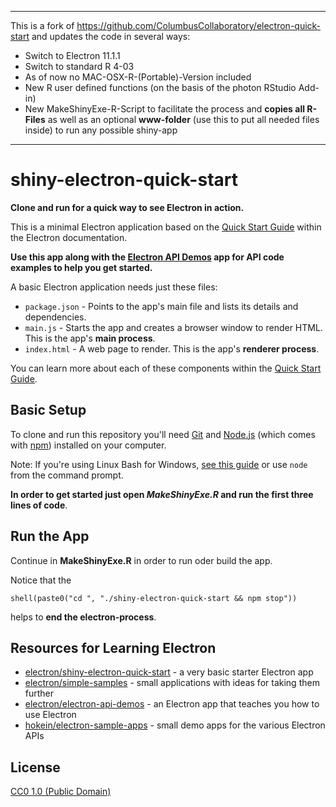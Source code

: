 

***

This is a fork of https://github.com/ColumbusCollaboratory/electron-quick-start and
updates the code in several ways:

- Switch to Electron 11.1.1
- Switch to standard R 4-03
- As of now no MAC-OSX-R-(Portable)-Version included
- New R user defined functions (on the basis of the photon RStudio Add-in)
- New MakeShinyExe-R-Script to facilitate the process and **copies all R-Files** as well as
  an optional **www-folder** (use this to put all needed files inside) to run any possible shiny-app

***



# shiny-electron-quick-start

**Clone and run for a quick way to see Electron in action.**

This is a minimal Electron application based on the [Quick Start Guide](https://electronjs.org/docs/tutorial/quick-start) within the Electron documentation.

**Use this app along with the [Electron API Demos](https://electronjs.org/#get-started) app for API code examples to help you get started.**

A basic Electron application needs just these files:

- `package.json` - Points to the app's main file and lists its details and dependencies.
- `main.js` - Starts the app and creates a browser window to render HTML. This is the app's **main process**.
- `index.html` - A web page to render. This is the app's **renderer process**.

You can learn more about each of these components within the [Quick Start Guide](https://electronjs.org/docs/tutorial/quick-start).

## Basic Setup

To clone and run this repository you'll need [Git](https://git-scm.com) and
[Node.js](https://nodejs.org/en/download/) (which comes with [npm](http://npmjs.com))
installed on your computer. 

Note: If you're using Linux Bash for Windows, [see this
guide](https://www.howtogeek.com/261575/how-to-run-graphical-linux-desktop-applications-from-windows-10s-bash-shell/)
or use `node` from the command prompt.


**In order to get started just open *MakeShinyExe.R* and run the first three lines of code**.

## Run the App

Continue in  **MakeShinyExe.R** in order to run oder build the app.

Notice that the 

```
shell(paste0("cd ", "./shiny-electron-quick-start && npm stop"))
```

helps to **end the electron-process**.


## Resources for Learning Electron


- [electron/shiny-electron-quick-start](https://github.com/electron/shiny-electron-quick-start) - a very basic starter Electron app
- [electron/simple-samples](https://github.com/electron/simple-samples) - small applications with ideas for taking them further
- [electron/electron-api-demos](https://github.com/electron/electron-api-demos) - an Electron app that teaches you how to use Electron
- [hokein/electron-sample-apps](https://github.com/hokein/electron-sample-apps) - small demo apps for the various Electron APIs

## License

[CC0 1.0 (Public Domain)](LICENSE.md)
